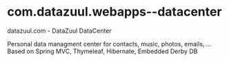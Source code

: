 # com.datazuul.webapps--datacenter
datazuul.com - DataZuul DataCenter

Personal data managment center for contacts, music, photos, emails, ...
Based on Spring MVC, Thymeleaf, Hibernate, Embedded Derby DB
